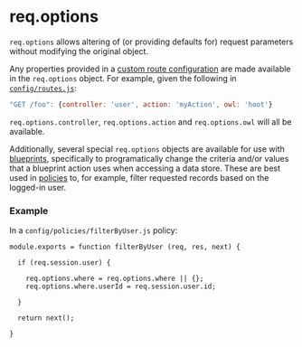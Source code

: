 # req.options
`req.options` allows altering of (or providing defaults for) request parameters without modifying the original object.

Any properties provided in a [custom route configuration](http://sailsjs.org/#/documentation/concepts/Routes/RouteTargetSyntax.html) are made available in the `req.options` object.  For example, given the following in [`config/routes.js`](http://sailsjs.org/#/documentation/reference/sails.config/sails.config.routes.html):

```js
"GET /foo": {controller: 'user', action: 'myAction', owl: 'hoot'}
```

`req.options.controller`, `req.options.action` and `req.options.owl` will all be available.

Additionally, several special `req.options` objects are available for use with [blueprints](http://sailsjs.org/#/documentation/reference/blueprint-api), specifically to programatically change the criteria and/or values that a blueprint action uses when accessing a data store.  These are best used in [policies](http://sailsjs.org/#/documentation/concepts/Policies) to, for example, filter requested records based on the logged-in user.

### Example

In a `config/policies/filterByUser.js` policy:

```
module.exports = function filterByUser (req, res, next) {

  if (req.session.user) {
  
    req.options.where = req.options.where || {};
    req.options.where.userId = req.session.user.id;
    
  }
  
  return next();
  
}
```

<docmeta name="displayName" value="req.options">

